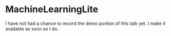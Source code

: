 # MachineLearningLite

I have not had a chance to record the demo portion of this talk yet.  I make it available as soon as I do.
